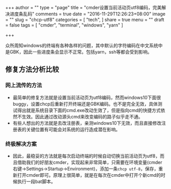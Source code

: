 +++
author = ""
type = "page"
title = "cmder设置当前活动页utf8编码，完美解决进度条乱码"
comments = true
date = "2016-11-29T12:26:23+08:00"
image = ""
slug = "chcp-utf8"
categories = [
  "tech",
]
share = true
menu = ""
draft = false
tags = [
  "cmder",
  "terminal",
  "windows",
  "yarn"
]

+++

众所周知windows的终端有各种各样的问题，其中默认的字符编码在中文系统中是GBK，因此一些进度条会显示不正常。包括yarn，ssh等都会受到影响。
<!--more-->

## 修复方法分析比较

### 网上流传的方法

- 最简单的修复方法就是设置当前活动页为utf8编码，然而windows10下面很buggy，设置chcp后重新打开终端还是GBK编码。也不是完全无效，具体测试得出就是系统目录下面的cmd.exe改动生效了，但是指向cmd的快捷方式依然不生效。因此通过改动源头cmd来改变编码的路子似乎走不通。
- 有些人想出的方法就是去改注册表，亲测windows10下无效，而且直接修改注册表的关键位置有可能会对系统的运行造成潜在影响。

### 终极解决方案

- 因此，最稳妥的方法就是每次启动终端的时候自动切换当前活动页为utf8，而且借助我们的好朋友cmder，实现起来非常简单，只需要在环境变量(cmder右键->Settings->Startup->Environment)，添加一条`chcp utf-8`，保存，重新打开cmder即可。原理上很简单，就是在每次在cmder中打开个新cmd的时候执行一段bat脚本。
